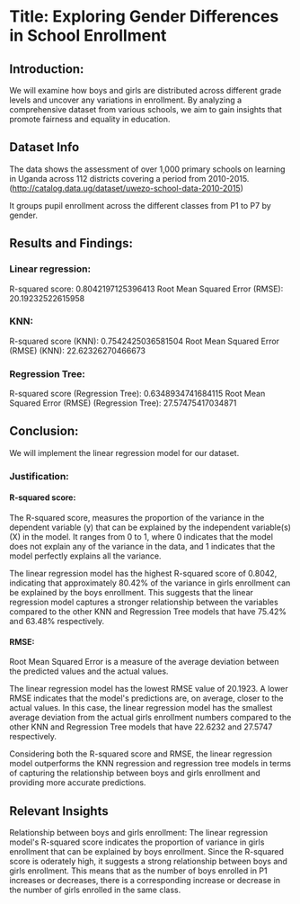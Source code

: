 # Title: Exploring Gender Differences in School Enrollment

## Introduction:
We will examine how boys and girls are distributed across different grade levels and uncover any variations in enrollment. By analyzing a comprehensive dataset from various schools, we aim to gain insights that promote fairness and equality in education. 


## Dataset Info
The data shows the assessment of over 1,000 primary schools on learning in Uganda across 112 districts covering a period from 2010-2015. (http://catalog.data.ug/dataset/uwezo-school-data-2010-2015)

It groups pupil enrollment across the different classes from P1 to P7 by gender.


## Results and Findings:

### Linear regression: 
R-squared score: 0.8042197125396413
Root Mean Squared Error (RMSE): 20.19232522615958


### KNN:
R-squared score (KNN): 0.7542425036581504
Root Mean Squared Error (RMSE) (KNN): 22.62326270466673

### Regression Tree:
R-squared score (Regression Tree): 0.6348934741684115
Root Mean Squared Error (RMSE) (Regression Tree): 27.57475417034871



## Conclusion:
We will implement the linear regression model for our dataset. 

### Justification:

#### R-squared score: 
The R-squared score, measures the proportion of the variance in the dependent variable (y) that can be explained by the independent variable(s) (X) in the model. It ranges from 0 to 1, where 0 indicates that the model does not explain any of the variance in the data, and 1 indicates that the model perfectly explains all the variance.


The linear regression model has the highest R-squared score of 0.8042, indicating that approximately 80.42% of the variance in girls enrollment can be explained by the boys enrollment. This suggests that the linear regression model captures a stronger relationship between the variables compared to the other KNN and Regression Tree models that have 75.42% and 63.48% respectively.

#### RMSE: 
Root Mean Squared Error is a measure of the average deviation between the predicted values and the actual values. 


The linear regression model has the lowest RMSE value of 20.1923. A lower RMSE indicates that the model's predictions are, on average, closer to the actual values. In this case, the linear regression model has the smallest average deviation from the actual girls enrollment numbers compared to the other KNN and Regression Tree models that have 22.6232 and 27.5747 respectively.

Considering both the R-squared score and RMSE, the linear regression model outperforms the KNN regression and regression tree models in terms of capturing the relationship between boys and girls enrollment and providing more accurate predictions.


## Relevant Insights
Relationship between boys and girls enrollment: 
The linear regression model's R-squared score indicates the proportion of variance in girls enrollment that can be explained by boys enrollment. Since the R-squared score is oderately high, it suggests a strong relationship between boys and girls enrollment. This means that as the number of boys enrolled in P1 increases or decreases, there is a corresponding increase or decrease in the number of girls enrolled in the same class.
